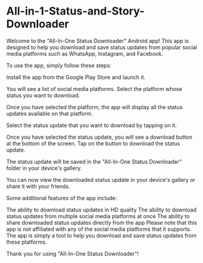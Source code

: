 # All-in-1-Status-and-Story-Downloader

Welcome to the "All-In-One Status Downloader" Android app! This app is designed to help you download and save status updates from popular social media platforms such as WhatsApp, Instagram, and Facebook.

To use the app, simply follow these steps:

Install the app from the Google Play Store and launch it.

You will see a list of social media platforms. Select the platform whose status you want to download.

Once you have selected the platform, the app will display all the status updates available on that platform.

Select the status update that you want to download by tapping on it.

Once you have selected the status update, you will see a download button at the bottom of the screen. Tap on the button to download the status update.

The status update will be saved in the "All-In-One Status Downloader" folder in your device's gallery.

You can now view the downloaded status update in your device's gallery or share it with your friends.

Some additional features of the app include:

The ability to download status updates in HD quality
The ability to download status updates from multiple social media platforms at once
The ability to share downloaded status updates directly from the app
Please note that this app is not affiliated with any of the social media platforms that it supports. The app is simply a tool to help you download and save status updates from these platforms.

Thank you for using "All-In-One Status Downloader"!
